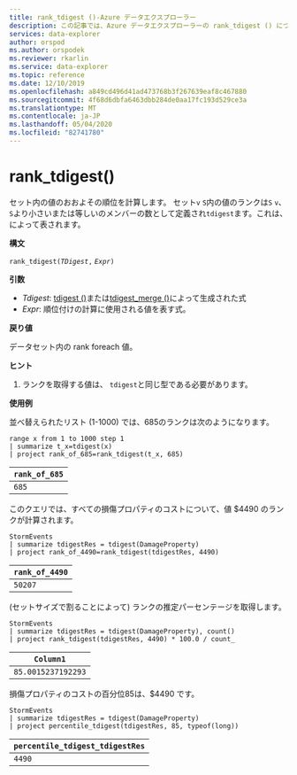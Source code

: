 ```yaml
---
title: rank_tdigest ()-Azure データエクスプローラー
description: この記事では、Azure データエクスプローラーの rank_tdigest () について説明します。
services: data-explorer
author: orspod
ms.author: orspodek
ms.reviewer: rkarlin
ms.service: data-explorer
ms.topic: reference
ms.date: 12/10/2019
ms.openlocfilehash: a849cd496d41ad473768b3f267639eaf8c467880
ms.sourcegitcommit: 4f68d6dbfa6463dbb284de0aa17fc193d529ce3a
ms.translationtype: MT
ms.contentlocale: ja-JP
ms.lasthandoff: 05/04/2020
ms.locfileid: "82741780"
---
```

# <a name="rank_tdigest"></a>rank_tdigest()

セット内の値のおおよその順位を計算します。 セット`v` `S`内の値のランクは`S` `v`、 `S`より小さいまたは等しいのメンバーの数として定義され`tdigest`ます。これは、によって表されます。

**構文**

`rank_tdigest(`*`TDigest`*`,` *`Expr`*`)`

**引数**

* *Tdigest*: [tdigest ()](tdigest-aggfunction.md)または[tdigest_merge ()](tdigest-merge-aggfunction.md)によって生成された式
* *Expr*: 順位付けの計算に使用される値を表す式。

**戻り値**

データセット内の rank foreach 値。

**ヒント**

1) ランクを取得する値は、 `tdigest`と同じ型である必要があります。

**使用例**

並べ替えられたリスト (1-1000) では、685のランクは次のようになります。

```kusto
range x from 1 to 1000 step 1
| summarize t_x=tdigest(x)
| project rank_of_685=rank_tdigest(t_x, 685)
```

|`rank_of_685`|
|-------------|
|`685`        |

このクエリでは、すべての損傷プロパティのコストについて、値 $4490 のランクが計算されます。

```kusto
StormEvents
| summarize tdigestRes = tdigest(DamageProperty)
| project rank_of_4490=rank_tdigest(tdigestRes, 4490) 

```

|`rank_of_4490`|
|--------------|
|`50207`       |

(セットサイズで割ることによって) ランクの推定パーセンテージを取得します。

```kusto
StormEvents
| summarize tdigestRes = tdigest(DamageProperty), count()
| project rank_tdigest(tdigestRes, 4490) * 100.0 / count_

```

|`Column1`         |
|------------------|
|`85.0015237192293`|


損傷プロパティのコストの百分位85は、$4490 です。

```kusto
StormEvents
| summarize tdigestRes = tdigest(DamageProperty)
| project percentile_tdigest(tdigestRes, 85, typeof(long))

```

|`percentile_tdigest_tdigestRes`|
|-------------------------------|
|`4490`                         |


